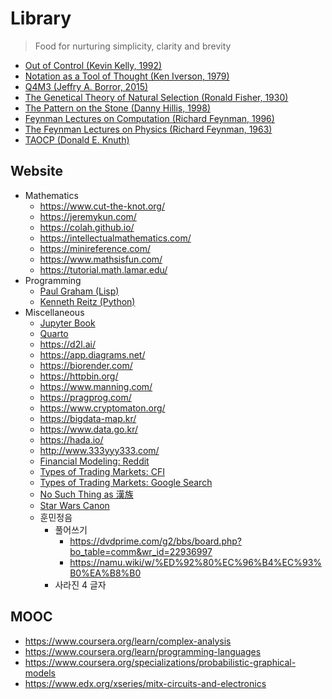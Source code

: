 # Library
> Food for nurturing simplicity, clarity and brevity
- [Out of Control (Kevin Kelly, 1992)](https://kk.org/mt-files/outofcontrol/contents.php)
- [Notation as a Tool of Thought (Ken Iverson, 1979)](https://www.eecg.utoronto.ca/~jzhu/csc326/readings/iverson.pdf)
- [Q4M3 (Jeffry A. Borror, 2015)](https://code.kx.com/q4m3/)
- [The Genetical Theory of Natural Selection (Ronald Fisher, 1930)](https://en.wikipedia.org/wiki/The_Genetical_Theory_of_Natural_Selection)
- [The Pattern on the Stone (Danny Hillis, 1998)](https://en.wikipedia.org/wiki/The_Pattern_on_the_Stone)
- [Feynman Lectures on Computation (Richard Feynman, 1996)](https://theswissbay.ch/pdf/Gentoomen%20Library/Extra/Richard_P._Feynman-Feynman_Lectures_on_Computation__-Addison-Wesley%281996%29.pdf)
- [The Feynman Lectures on Physics (Richard Feynman, 1963)](https://www.feynmanlectures.caltech.edu/)
- [TAOCP (Donald E. Knuth)](https://www-cs-faculty.stanford.edu/~knuth/taocp.html)

## Website
- Mathematics
  - https://www.cut-the-knot.org/
  - https://jeremykun.com/
  - https://colah.github.io/
  - https://intellectualmathematics.com/
  - https://minireference.com/
  - https://www.mathsisfun.com/
  - https://tutorial.math.lamar.edu/
- Programming
  - [Paul Graham (Lisp)](http://www.paulgraham.com/articles.html)
  - [Kenneth Reitz (Python)](https://kennethreitz.org/)
- Miscellaneous
  - [Jupyter Book](https://jupyterbook.org/en/stable/intro.html)
  - [Quarto](https://quarto.org/)
  - https://d2l.ai/
  - https://app.diagrams.net/
  - https://biorender.com/
  - https://httpbin.org/
  - https://www.manning.com/
  - https://pragprog.com/
  - https://www.cryptomaton.org/
  - https://bigdata-map.kr/
  - https://www.data.go.kr/
  - https://hada.io/
  - http://www.333yyy333.com/
  - [Financial Modeling: Reddit](https://www.reddit.com/r/FinancialCareers/comments/cpjhwn/whats_a_good_site_to_boost_my_financial_modeling/)
  - [Types of Trading Markets: CFI](https://corporatefinanceinstitute.com/resources/knowledge/trading-investing/types-of-markets/)
  - [Types of Trading Markets: Google Search](https://www.google.com/search?newwindow=1&sxsrf=ALiCzsZNvAAGtbQUsEdYSrMgFSouamdUeQ:1653004024890&q=types+of+trading+markets&spell=1&sa=X&ved=2ahUKEwiX2dzt3-z3AhUHZ94KHdulAbUQirwEKAB6BAgBEDE&biw=1920&bih=969&dpr=1)
  - [No Such Thing as 漢族](https://www.joongang.co.kr/article/2637790#home)
  - [Star Wars Canon](https://www.reddit.com/r/starwarscanon/comments/ow1k5y/the_complete_star_wars_canon_timeline_august_2021/)
  - 훈민정음
    - 풀어쓰기
      - https://dvdprime.com/g2/bbs/board.php?bo_table=comm&wr_id=22936997
      - https://namu.wiki/w/%ED%92%80%EC%96%B4%EC%93%B0%EA%B8%B0
    - 사라진 4 글자

## MOOC
- https://www.coursera.org/learn/complex-analysis
- https://www.coursera.org/learn/programming-languages
- https://www.coursera.org/specializations/probabilistic-graphical-models
- https://www.edx.org/xseries/mitx-circuits-and-electronics
